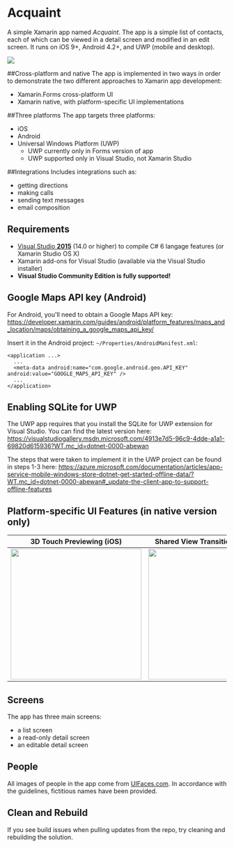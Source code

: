 # Acquaint

A simple Xamarin app named *Acquaint*. The app is a simple list of contacts, each of which can be viewed in a detail screen and modified in an edit screen. It runs on iOS 9+, Android 4.2+, and UWP (mobile and desktop).

<img src="https://github.com/xamarinhq/app-acquaint/blob/master/Screenshots/AllScreens_AllPlatforms.jpg" />

<!-- 
##Build Status
| Project               | master branch                                                                                              |
|-----------------------|------------------------------------------------------------------------------------------------------------|
| Acquaint.XForms.Droid | <img src="https://devops-mobile.visualstudio.com/_apis/public/build/definitions/7e091af6-0350-49cc-aee7-453edbd72186/3/badge" /> |
| Acquaint.XForms.iOS   | <img src="https://devops-mobile.visualstudio.com/_apis/public/build/definitions/7e091af6-0350-49cc-aee7-453edbd72186/4/badge" /> |
| Acquaint.XForms.UWP   | <img src="https://devops-mobile.visualstudio.com/_apis/public/build/definitions/7e091af6-0350-49cc-aee7-453edbd72186/18/badge" /> |
| Acquaint.Native.Droid | <img src="https://devops-mobile.visualstudio.com/_apis/public/build/definitions/7e091af6-0350-49cc-aee7-453edbd72186/2/badge" /> |
| Acquaint.Native.iOS   | <img src="https://devops-mobile.visualstudio.com/_apis/public/build/definitions/7e091af6-0350-49cc-aee7-453edbd72186/1/badge" /> |
-->

##Cross-platform and native
The app is implemented in two ways in order to demonstrate the two different approaches to Xamarin app development:
* Xamarin.Forms cross-platform UI
* Xamarin native, with platform-specific UI implementations

##Three platforms
The app targets three platforms:
* iOS
* Android
* Universal Windows Platform (UWP)
    * UWP currently only in Forms version of app
    * UWP supported only in Visual Studio, not Xamarin Studio
    
##Integrations
Includes integrations such as:
* getting directions
* making calls
* sending text messages
* email composition

## Requirements
* [Visual Studio __2015__](https://www.visualstudio.com/products/vs-2015-product-editions.aspx?WT.mc_id=dotnet-0000-abewan) (14.0 or higher) to compile C# 6 langage features (or Xamarin Studio OS X)
* Xamarin add-ons for Visual Studio (available via the Visual Studio installer)
* __Visual Studio Community Edition is fully supported!__

## Google Maps API key (Android)
For Android, you'll need to obtain a Google Maps API key:
https://developer.xamarin.com/guides/android/platform_features/maps_and_location/maps/obtaining_a_google_maps_api_key/

Insert it in the Android project: `~/Properties/AndroidManifest.xml`:

    <application ...>
      ...
      <meta-data android:name="com.google.android.geo.API_KEY" android:value="GOOGLE_MAPS_API_KEY" />
      ...
    </application>

## Enabling SQLite for UWP

The UWP app requires that you install the SQLite for UWP extension for Visual Studio. You can find the latest version here:
https://visualstudiogallery.msdn.microsoft.com/4913e7d5-96c9-4dde-a1a1-69820d615936?WT.mc_id=dotnet-0000-abewan

The steps that were taken to implement it in the UWP project can be found in steps 1-3 here:
https://azure.microsoft.com/documentation/articles/app-service-mobile-windows-store-dotnet-get-started-offline-data/?WT.mc_id=dotnet-0000-abewan#_update-the-client-app-to-support-offline-features

## Platform-specific UI Features (in native version only)
| 3D Touch Previewing (iOS) | Shared View Transitions (Android) |
| --- | --- |
| <img src="https://github.com/xamarinhq/app-acquaint/blob/master/Screenshots/Acquaint_N_3DTouch.gif" width="300" /> | <img src="https://github.com/xamarinhq/app-acquaint/blob/master/Screenshots/Acquaint_N_SharedViewTransitions.gif" width="300" /> |


## Screens

The app has three main screens:
* a list screen
* a read-only detail screen
* an editable detail screen

## People

All images of people in the app come from [UIFaces.com](http://uifaces.com/authorized). In accordance with the guidelines, fictitious names have been provided. 

## Clean and Rebuild
If you see build issues when pulling updates from the repo, try cleaning and rebuilding the solution.
